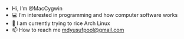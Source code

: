 - Hi, I’m @MacCygwin
- 💻 I’m interested in programming and how computer software works
- 🌱 I am currently trying to rice Arch Linux 
- 📫 How to reach me mdyusufpool@gmail.com

<!---
MacCygwin/MacCygwin is a ✨ special ✨ repository because its `README.md` (this file) appears on your GitHub profile.
You can click the Preview link to take a look at your changes.
--->
